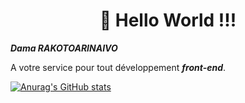 #                                                                <center>   👋 Hello World !!!</center>
 ***<p color="blue">Dama RAKOTOARINAIVO</p>*** A votre service pour tout développement ***front-end***.
 
 
 [![Anurag's GitHub stats](https://github-readme-stats.vercel.app/api?username=amada10&show_icon=true&theme=dark&include_all_commits=true&custom_title=Dama)](https://github.com/anuraghazra/github-readme-stats)
